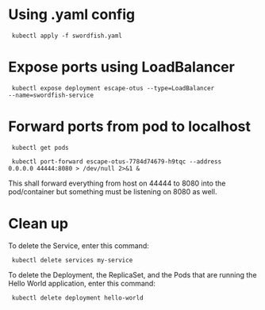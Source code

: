 # Using .yaml config

<code> kubectl apply -f swordfish.yaml  </code>

# Expose ports using LoadBalancer

<code> kubectl expose deployment escape-otus --type=LoadBalancer --name=swordfish-service </code>

# Forward ports from pod to localhost

<code> kubectl get pods </code>

<code> kubectl port-forward escape-otus-7784d74679-h9tqc --address 0.0.0.0 44444:8080 > /dev/null 2>&1 & </code>

This shall forward everything from host on 44444 to 8080 into the pod/container but something must be listening on 8080 as well.

# Clean up

To delete the Service, enter this command:

<code> kubectl delete services my-service </code>

To delete the Deployment, the ReplicaSet, and the Pods that are running the Hello World application, enter this command:

<code>  kubectl delete deployment hello-world </code>
